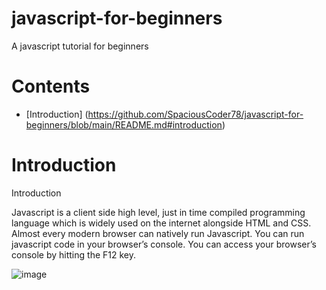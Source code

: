 # javascript-for-beginners
A javascript tutorial for beginners

# Contents
- [Introduction] (https://github.com/SpaciousCoder78/javascript-for-beginners/blob/main/README.md#introduction)

# Introduction

Introduction

Javascript is a client side high level, just in time compiled programming language which is widely used on the internet alongside HTML and CSS. 
Almost every modern browser can natively run Javascript.
You can run javascript code in your browser’s console.
You can access your browser’s console by hitting the F12 key.
 
![image](https://user-images.githubusercontent.com/88923986/174623199-e18ceb0f-19a4-4da3-b4f1-e4d203dcc7b8.png)
